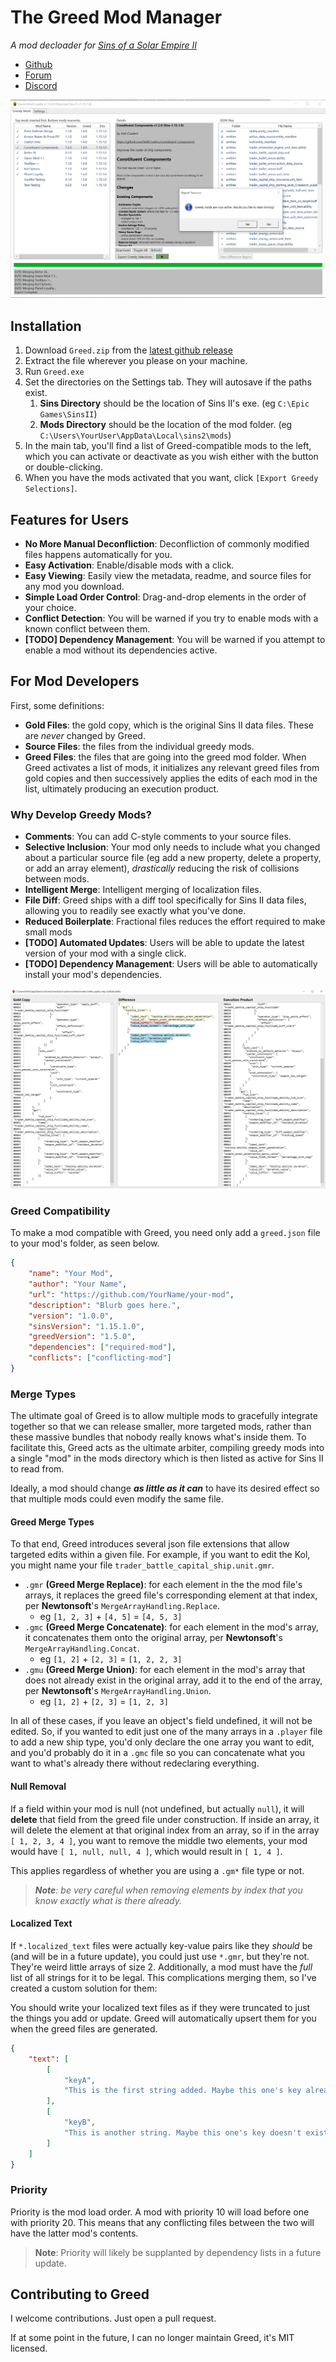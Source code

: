 # The Greed Mod Manager

_A mod decloader for [Sins of a Solar Empire II](https://www.sinsofasolarempire2.com/)_

- [Github](https://github.com/VoltCruelerz/Greed)
- [Forum](https://forums.sinsofasolarempire2.com/522050/page/1)
- [Discord](https://discord.com/channels/266693357093257216/1146234939315069008/1146234939315069008)

![screenshot](assets/Screenshot.png)

## Installation

1. Download `Greed.zip` from the [latest github release](https://github.com/VoltCruelerz/Greed/releases)
2. Extract the file wherever you please on your machine.
3. Run `Greed.exe`
4. Set the directories on the Settings tab. They will autosave if the paths exist.
    1. **Sins Directory** should be the location of Sins II's exe. (eg `C:\Epic Games\SinsII`)
    2. **Mods Directory** should be the location of the mod folder. (eg `C:\Users\YourUser\AppData\Local\sins2\mods`)
5. In the main tab, you'll find a list of Greed-compatible mods to the left, which you can activate or deactivate as you wish either with the button or double-clicking.
6. When you have the mods activated that you want, click `[Export Greedy Selections]`.

## Features for Users

- **No More Manual Deconfliction**: Deconfliction of commonly modified files happens automatically for you.
- **Easy Activation**: Enable/disable mods with a click.
- **Easy Viewing**: Easily view the metadata, readme, and source files for any mod you download.
- **Simple Load Order Control**: Drag-and-drop elements in the order of your choice.
- **Conflict Detection**: You will be warned if you try to enable mods with a known conflict between them.
- **[TODO] Dependency Management**: You will be warned if you attempt to enable a mod without its dependencies active.

## For Mod Developers

First, some definitions:

- **Gold Files**: the gold copy, which is the original Sins II data files. These are _never_ changed by Greed.
- **Source Files**: the files from the individual greedy mods.
- **Greed Files**: the files that are going into the greed mod folder. When Greed activates a list of mods, it initializes any relevant greed files from gold copies and then successively applies the edits of each mod in the list, ultimately producing an execution product.

### Why Develop Greedy Mods?

- **Comments**: You can add C-style comments to your source files.
- **Selective Inclusion**: Your mod only needs to include what you changed about a particular source file (eg add a new property, delete a property, or add an array element), _drastically_ reducing the risk of collisions between mods.
- **Intelligent Merge**: Intelligent merging of localization files.
- **File Diff**: Greed ships with a diff tool specifically for Sins II data files, allowing you to readily see exactly what you've done.
- **Reduced Boilerplate**: Fractional files reduces the effort required to make small mods
- **[TODO] Automated Updates**: Users will be able to update the latest version of your mod with a single click.
- **[TODO] Dependency Management**: Users will be able to automatically install your mod's dependencies.

![screenshot](assets/DiffScreenshot.png)

### Greed Compatibility

To make a mod compatible with Greed, you need only add a `greed.json` file to your mod's folder, as seen below.

```json
{
    "name": "Your Mod",
    "author": "Your Name",
    "url": "https://github.com/YourName/your-mod",
    "description": "Blurb goes here.",
    "version": "1.0.0",
    "sinsVersion": "1.15.1.0",
    "greedVersion": "1.5.0",
    "dependencies": ["required-mod"],
    "conflicts": ["conflicting-mod"]
}
```

### Merge Types

The ultimate goal of Greed is to allow multiple mods to gracefully integrate together so that we can release smaller, more targeted mods, rather than these massive bundles that nobody really knows what's inside them. To facilitate this, Greed acts as the ultimate arbiter, compiling greedy mods into a single "mod" in the mods directory which is then listed as active for Sins II to read from.

Ideally, a mod should change **_as little as it can_** to have its desired effect so that multiple mods could even modify the same file.

#### Greed Merge Types

To that end, Greed introduces several json file extensions that allow targeted edits within a given file. For example, if you want to edit the Kol, you might name your file `trader_battle_capital_ship.unit.gmr`.

- `.gmr` **(Greed Merge Replace)**: for each element in the the mod file's arrays, it replaces the greed file's corresponding element at that index, per **Newtonsoft**'s `MergeArrayHandling.Replace`.
    - eg `[1, 2, 3]` + `[4, 5]` = `[4, 5, 3]`
- `.gmc` **(Greed Merge Concatenate)**: for each element in the mod's array, it concatenates them onto the original array, per **Newtonsoft**'s `MergeArrayHandling.Concat`.
    - eg `[1, 2]` + `[2, 3]` = `[1, 2, 2, 3]`
- `.gmu` **(Greed Merge Union)**: for each element in the mod's array that does not already exist in the original array, add it to the end of the array, per **Newtonsoft**'s `MergeArrayHandling.Union`.
    - eg `[1, 2]` + `[2, 3]` = `[1, 2, 3]`

In all of these cases, if you leave an object's field undefined, it will not be edited. So, if you wanted to edit just one of the many arrays in a `.player` file to add a new ship type, you'd only declare the one array you want to edit, and you'd probably do it in a `.gmc` file so you can concatenate what you want to what's already there without redeclaring everything.

#### Null Removal

If a field within your mod is null (not undefined, but actually `null`), it will **delete** that field from the greed file under construction. If inside an array, it will delete the element at that original index from an array, so if in the array `[ 1, 2, 3, 4 ]`, you want to remove the middle two elements, your mod would have `[ 1, null, null, 4 ]`, which would result in `[ 1, 4 ]`.

This applies regardless of whether you are using a `.gm*` file type or not.

> _**Note**: be very careful when removing elements by index that you know _exactly_ what is there already._

#### Localized Text

If `*.localized_text` files were actually key-value pairs like they _should_ be (and will be in a future update), you could just use `*.gmr`, but they're not. They're weird little arrays of size 2. Additionally, a mod must have the _full_ list of all strings for it to be legal. This complications merging them, so I've created a custom solution for them:

You should write your localized text files as if they were truncated to just the things you add or update. Greed will automatically upsert them for you when the greed files are generated.

```json
{
    "text": [
        [
            "keyA",
            "This is the first string added. Maybe this one's key already exists, and I'm overriding."
        ],
        [
            "keyB",
            "This is another string. Maybe this one's key doesn't exist yet, so it's new."
        ]
    ]
}
```

### Priority

Priority is the mod load order. A mod with priority 10 will load before one with priority 20. This means that any conflicting files between the two will have the latter mod's contents.

> **Note**: Priority will likely be supplanted by dependency lists in a future update.

## Contributing to Greed

I welcome contributions. Just open a pull request.

If at some point in the future, I can no longer maintain Greed, it's MIT licensed.

